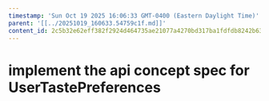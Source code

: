 ```yaml
---
timestamp: 'Sun Oct 19 2025 16:06:33 GMT-0400 (Eastern Daylight Time)'
parent: '[[../20251019_160633.54759c1f.md]]'
content_id: 2c5b32e62eff382f2924d464735ae21077a4270bd317ba1fdfdb8242b63ef7b9
---
```


# implement the api concept spec for UserTastePreferences
